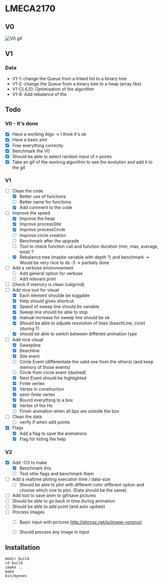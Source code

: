 # LMECA2170

## V0

![V0 gif](Vid/V0.gif)

## V1
### Data
* V1-1: change the Queue from a linked list to a binary tree
* V1-2: change the Queue from a binary tree to a heap (array like)
* V1-{3,4,5}: Optimisation of the algorithm
* V1-8: Add rebalance of the 


## Todo
### V0 - It's done
* [x] Have a working Algo -> I think it's ok
* [x] Have a basic plot
* [x] Free everything correctly
* [x] Benchmark the V0
* [x] Should be able to select random input of n points
* [x] Take an gif of the working algorithm to see the evolution and add it to the git

### V1
* [ ] Clean the code
  * [x] Better use of functions
  * [ ] Better name for functions
  * [x] Add comment to the code
* [ ] Improve the speed 
  * [x] Improve the heap
  * [x] Improve processSite
  * [x] Improve processCircle
  * [ ] Improve circle creation
  * [ ] Benchmark after the upgrade 
  * [ ] Tool to check function call and function duration (min, max, average, total) ?
  * [x] Rebalance tree (maybe variable with depth ?) and benchmark -> Would be very nice to do :3 -> partially done
* [ ] Add a verbose environnement
  * [ ] Add general option for verbose
  * [ ] Add relevant print
* [ ] Check if memory is clean (valgrind)
* [ ] Add nice tool for visual
  * [x] Each element shoulde be toggable
  * [x] Help should gives shortcut
  * [x] Speed of sweep line should be variable
  * [x] Sweep line should be able to stop
  * [x] manual increase for sweep line should be ok
  * [x] Should be able to adjuste resolution of lines (beachLine, cicle) (during ?)
  * [x] should be able to switch between different animation type
* [ ] Add nice visual
  * [x] Sweepline
  * [x] Beachline
  * [x] Site event
  * [ ] Circle Event (differentiate the valid one from the others) (and keep memory of those events)
  * [ ] Circle from circle event (dashed)
  * [x] Next Event should be highlighted
  * [x] Finite vertex
  * [x] Vertex in construction 
  * [x] semi-finite vertex
  * [x] Bound everything to a box
  * [x] Vertex of the He
  * [ ] Finish animation when all bpx are outside the box
* [ ] Clean the data
  * [ ] verify if when add points
* [x] Flags
  * [x] Add a flag to save the animations 
  * [x] Flag for listing the help

### V2
* [x] Add -O3 to make
  * [x] Benchmark this 
  * [ ] Test othe flags and benchmark them
* [ ] Add a realtime ploting execution time / data-size
  * [ ] Should be able to plot with different color different option and choose which one to plot. (Data should be the same).
* [ ] Add tool to save anim to gif/save pictures
* [ ] Should be able to go back in time during animation
* [ ] Should be able to add point (and auto update)
* [ ] Process images
  * [ ] Basic input with pictures http://phrogz.net/js/image-voronoi/
  * [ ] Should process any image in input



## Installation
```
mkdir build
cd build
cmake ..
make
bin/myexec
```
